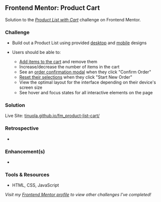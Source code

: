## Frontend Mentor: Product Cart

Solution to the _[Product List with Cart](https://www.frontendmentor.io/challenges/product-list-with-cart-5MmqLVAp_d)_ challenge on Frontend Mentor.

### Challenge

- Build out a Product List using provided [desktop](/assets/design/01_preview.jpg) and [mobile](/assets/design/06_mobile-design-empty.jpg) designs
- Users should be able to:

  - [Add items to the cart](/assets/design/04_desktop-design-selected.jpg) and remove them
  - Increase/decrease the number of items in the cart
  - See an [order confirmation modal](/assets/design/05_desktop-design-order-confirmation.jpg) when they click "Confirm Order"
  - [Reset their selections](/assets/design/02_desktop-design-empty.jpg) when they click "Start New Order"
  - View the optimal layout for the interface depending on their device's screen size
  - See hover and focus states for all interactive elements on the page

### Solution

Live Site: [tinuola.github.io/fm_product-list-cart/](https://tinuola.github.io/fm_product-list-cart/)

### Retrospective

-

### Enhancement(s)

-

### Tools & Resources

- HTML, CSS, JavaScript

_Visit my [Frontend Mentor profile](https://www.frontendmentor.io/profile/tinuola) to view other challenges I've completed!_
